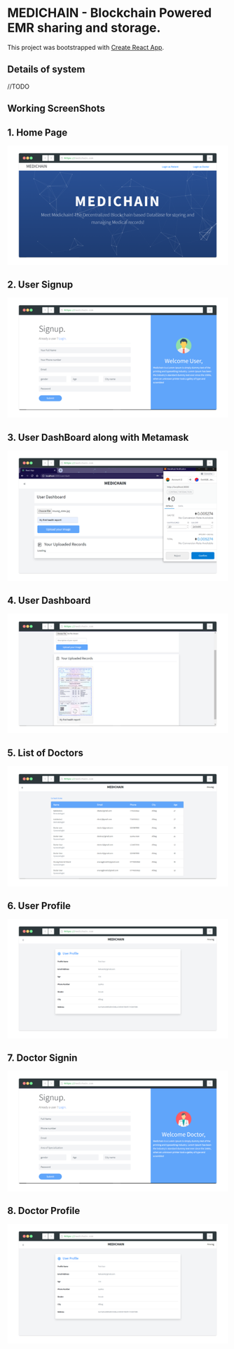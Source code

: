 # MEDICHAIN - Blockchain Powered EMR sharing and storage.

This project was bootstrapped with [Create React App](https://github.com/facebook/create-react-app).

## Details of system

//TODO

## Working ScreenShots

## 1. Home Page

![Home Page](readme_Images/5.png)

## 2. User Signup

![User Signup](readme_Images/6.png)

## 3. User DashBoard along with Metamask

![User Dashboard](readme_Images/9.png)

## 4. User Dashboard

![User Dashboard](readme_Images/2.png)

## 5. List of Doctors

![Doctor Listing](readme_Images/3.png)

## 6. User Profile

![User Profile](readme_Images/4.png)

## 7. Doctor Signin

![Doctor Signin](readme_Images/7.png)

## 8. Doctor Profile

![Doctor Profile](readme_Images/4.png)
